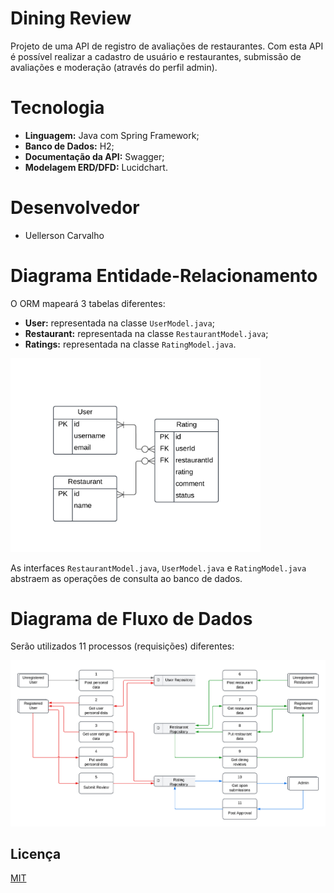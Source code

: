 
# Dining Review
Projeto de uma API de registro de avaliações de restaurantes. Com esta API é possível realizar a cadastro de usuário e restaurantes, submissão de avaliações e moderação (através do perfil admin).

# Tecnologia
- **Linguagem:** Java com Spring Framework;
- **Banco de Dados:** H2;
- **Documentação da API:** Swagger;
- **Modelagem ERD/DFD:** Lucidchart.

# Desenvolvedor
- Uellerson Carvalho

# Diagrama Entidade-Relacionamento
O ORM mapeará 3 tabelas diferentes:
- **User:** representada na classe ```UserModel.java```;
- **Restaurant:** representada na classe ```RestaurantModel.java```;
- **Ratings:** representada na classe ```RatingModel.java```.

<img src="erd-dining-review.png" width=400 style="text-align: center;">

As interfaces ```RestaurantModel.java```, ```UserModel.java``` e ```RatingModel.java``` abstraem as operações de consulta ao banco de dados.


# Diagrama de Fluxo de Dados
Serão utilizados 11 processos (requisições) diferentes:

<img src="dfd-dining-review.png" width=600 style="text-align: center;">

## Licença

[MIT](https://choosealicense.com/licenses/mit/)
